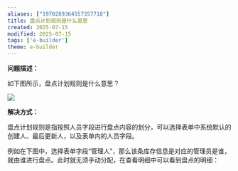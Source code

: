 ```yaml
---
aliases: ["1970289364557357718"]
title: 盘点计划规则是什么意思
created: 2025-07-15
modified: 2025-07-15
tags: ['e-builder']
theme: e-builder
---
```


**问题描述：**

如下图所示，盘点计划规则是什么意思？

![](https://myhelpdoc.oss-cn-heyuan.aliyuncs.com/mdimages/1f7a8fa64dd241def3b9bc42ea2c2137.jpg)

**解决方式：**

盘点计划规则是指按照人员字段进行盘点内容的划分，可以选择表单中系统默认的创建人、最后更新人，以及表单内的人员字段。

例如在下图中，选择表单字段“管理人”，那么该条库存信息是对应的管理员是谁，就由谁进行盘点。此时就无须手动分配，在查看明细中可以看到盘点的明细：

